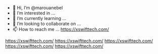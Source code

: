 - 👋 Hi, I’m @marouanebel
- 👀 I’m interested in ...
- 🌱 I’m currently learning ...
- 💞️ I’m looking to collaborate on ...
- 📫 How to reach me ...
https://xswifttech.com/
<!---
marouanebel/marouanebel is a ✨ special ✨ repository because its `README.md` (this file) appears on your GitHub profile.
You can click the Preview link to take a look at your changes.
--->
https://xswifttech.com/
https://xswifttech.com/
https://xswifttech.com/
https://xswifttech.com/
https://xswifttech.com/
